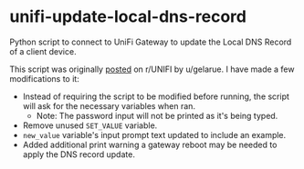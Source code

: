 # unifi-update-local-dns-record
Python script to connect to UniFi Gateway to update the Local DNS Record of a client device.

This script was originally [posted](https://www.reddit.com/r/UNIFI/s/TgxCym5ssj) on r/UNIFI by u/gelarue. I have made a
few modifications to it:

- Instead of requiring the script to be modified before running, the script will ask for the necessary variables when
  ran.
  - Note: The password input will not be printed as it's being typed.
- Remove unused `SET_VALUE` variable.
- `new_value` variable's input prompt text updated to include an example.
- Added additional print warning a gateway reboot may be needed to apply the DNS record update.
